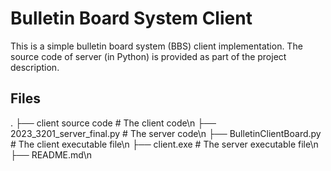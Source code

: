 # Bulletin Board System Client
This is a simple bulletin board system (BBS) client implementation.
The source code of server (in Python) is provided as part of the project description.
## Files
.
├── client source code           # The client code\n
├── 2023_3201_server_final.py    # The server code\n
├── BulletinClientBoard.py       # The client executable file\n
├── client.exe                   # The server executable file\n
├── README.md\n
